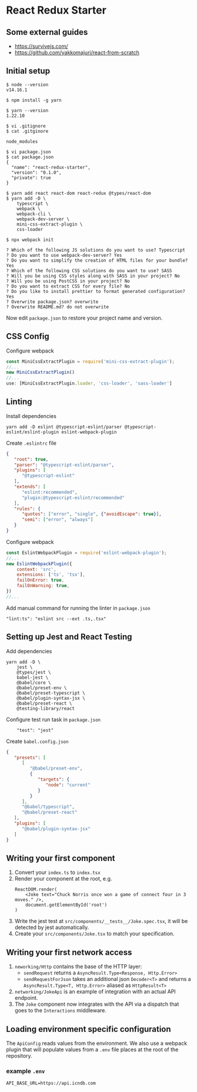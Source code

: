 # React Redux Starter

## Some external guides

* https://survivejs.com/
* https://github.com/yakkomajuri/react-from-scratch

## Initial setup

```
$ node --version
v14.16.1

$ npm install -g yarn

$ yarn --version
1.22.10

$ vi .gitignore
$ cat .gitginore

node_modules

$ vi package.json
$ cat package.json
{
  "name": "react-redux-starter",
  "version": "0.1.0",
  "private": true
}

$ yarn add react react-dom react-redux @types/react-dom
$ yarn add -D \
    typescript \
    webpack \
    webpack-cli \
    webpack-dev-server \
    mini-css-extract-plugin \
    css-loader

$ npx webpack init

? Which of the following JS solutions do you want to use? Typescript
? Do you want to use webpack-dev-server? Yes
? Do you want to simplify the creation of HTML files for your bundle? Yes
? Which of the following CSS solutions do you want to use? SASS
? Will you be using CSS styles along with SASS in your project? No
? Will you be using PostCSS in your project? No
? Do you want to extract CSS for every file? No
? Do you like to install prettier to format generated configuration? Yes
? Overwrite package.json? overwrite
? Overwrite README.md? do not overwrite
```

Now edit `package.json` to restore your project name and version.

## CSS Config

Configure webpack

```js
const MiniCssExtractPlugin = require('mini-css-extract-plugin');
//...
new MiniCssExtractPlugin()
//...
use: [MiniCssExtractPlugin.loader, 'css-loader', 'sass-loader']
```

## Linting

Install dependencies

```
yarn add -D eslint @typescript-eslint/parser @typescript-eslint/eslint-plugin eslint-webpack-plugin
```

Create `.eslintrc` file

```json
{
   "root": true,
   "parser": "@typescript-eslint/parser",
   "plugins": [
      "@typescript-eslint"
   ],
   "extends": [
      "eslint:recommended",
      "plugin:@typescript-eslint/recommended"
   ],
   "rules": {
      "quotes": ["error", "single", {"avoidEscape": true}],
      "semi": ["error", "always"]
   }
}
```

Configure webpack

```js
const EslintWebpackPlugin = require('eslint-webpack-plugin');
//...
new EslintWebpackPlugin({
    context: 'src',
    extensions: ['ts', 'tsx'],
    failOnError: true,
    failOnWarning: true,
})
//...
```

Add manual command for running the linter in `package.json`

```
"lint:ts": "eslint src --ext .ts,.tsx"
```

## Setting up Jest and React Testing

Add dependencies

```
yarn add -D \
    jest \
    @types/jest \
    babel-jest \
    @babel/core \
    @babel/preset-env \
    @babel/preset-typescript \
    @babel/plugin-syntax-jsx \
    @babel/preset-react \
    @testing-library/react
```

Configure test run task in `package.json`

```
    "test": "jest"
```

Create `babel.config.json`

```json
{
   "presets": [
      [
         "@babel/preset-env",
         {
            "targets": {
               "node": "current"
            }
         }
      ],
      "@babel/typescript",
      "@babel/preset-react"
   ],
   "plugins": [
      "@babel/plugin-syntax-jsx"
   ]
}
```

## Writing your first component

1. Convert your `index.ts` to `index.tsx`
1. Render your component at the root, e.g.
   ```
   ReactDOM.render(
       <Joke text="Chuck Norris once won a game of connect four in 3 moves." />,
       document.getElementById('root')
   )
   ```
1. Write the jest test at `src/components/__tests__/Joke.spec.tsx`, it will be detected by jest automatically.
1. Create your `src/components/Joke.tsx` to match your specification.

## Writing your first network access

1. `neworking/Http` contains the base of the HTTP layer:
   * `sendRequest` returns a `AsyncResult.Type<Response, Http.Error>`
   * `sendRequestForJson` takes an additional json `Decoder<T>`
     and returns a `AsyncResult.Type<T, Http.Error>` aliased as `HttpResult<T>`
1. `networking/JokeApi` is an example of integration with an actual API endpoint.
1. The `Joke` component now integrates with the API via a dispatch that goes to the `Interactions` middleware.

## Loading environment specific configuration

The `ApiConfig` reads values from the environment. We also use a webpack plugin that will populate values from a `.env`
file places at the root of the repository.

### example `.env`

```
API_BASE_URL=https://api.icndb.com
```
